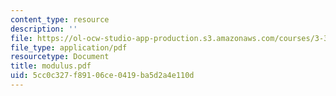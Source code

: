 ```yaml
---
content_type: resource
description: ''
file: https://ol-ocw-studio-app-production.s3.amazonaws.com/courses/3-35-fracture-and-fatigue-fall-2003/5cc0c327f89106ce0419ba5d2a4e110d_modulus.pdf
file_type: application/pdf
resourcetype: Document
title: modulus.pdf
uid: 5cc0c327-f891-06ce-0419-ba5d2a4e110d
---
```

